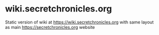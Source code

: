 # wiki.secretchronicles.org
Static version of wiki at https://wiki.secretchronicles.org with same layout as main https://secretchronicles.org website
